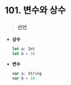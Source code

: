 # 101. 변수와 상수
> ### 선언
* **상수**
    ```swift
    let a: Int
    let b = 10
    ```
* **변수** 
    ```swift
    var a: String
    var b = 10
    ```
